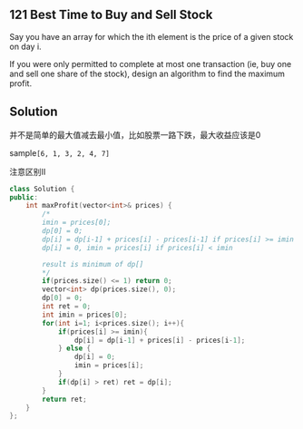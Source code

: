 ## 121	Best Time to Buy and Sell Stock

Say you have an array for which the ith element is the price of a given stock on day i.

If you were only permitted to complete at most one transaction (ie, buy one and sell one share of the stock), design an algorithm to find the maximum profit.

## Solution

并不是简单的最大值减去最小值，比如股票一路下跌，最大收益应该是0

sample`[6, 1, 3, 2, 4, 7]`

注意区别II


```C++
class Solution {
public:
    int maxProfit(vector<int>& prices) {
        /*
        imin = prices[0];
        dp[0] = 0;
        dp[i] = dp[i-1] + prices[i] - prices[i-1] if prices[i] >= imin
        dp[i] = 0, imin = prices[i] if prices[i] < imin

        result is minimum of dp[]
        */
        if(prices.size() <= 1) return 0;
        vector<int> dp(prices.size(), 0);
        dp[0] = 0;
        int ret = 0;
        int imin = prices[0];
        for(int i=1; i<prices.size(); i++){
            if(prices[i] >= imin){
                dp[i] = dp[i-1] + prices[i] - prices[i-1];
            } else {
                dp[i] = 0;
                imin = prices[i];
            }
            if(dp[i] > ret) ret = dp[i];
        }
        return ret;
    }
};
```